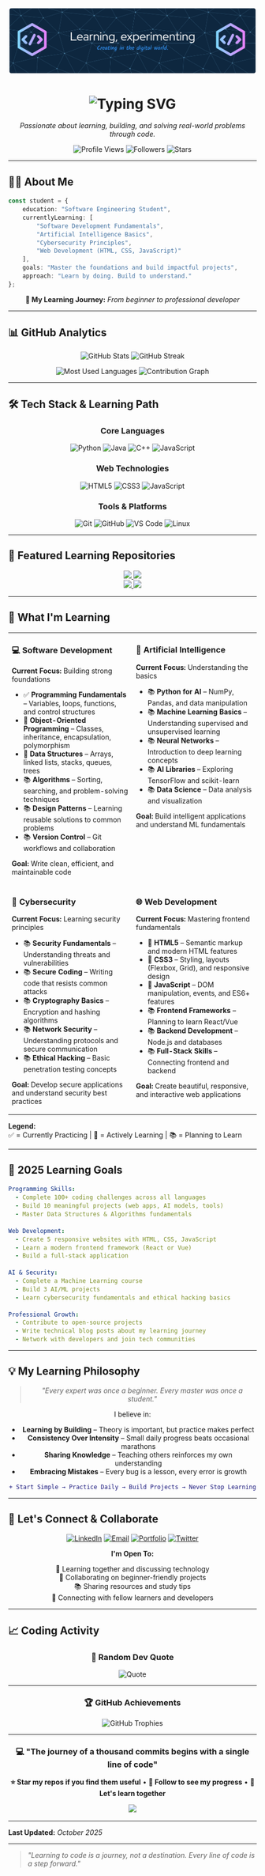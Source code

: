 <!-- 🌌 GitHub Profile Banner -->
<p align="center">
  <img src="https://github.com/mohamedalrashadi/mohamedalrashadi/blob/main/github-header-banner.png" alt="Header" />
</p>

<h1 align="center">
  <img src="https://readme-typing-svg.herokuapp.com?font=Fira+Code&weight=600&size=28&pause=1000&color=58A6FF&center=true&vCenter=true&width=600&lines=Hi+%F0%9F%91%8B+I'm+Mohammed+Al+Rashadi;Software+Engineering+Student;Building+Tomorrow's+Solutions+Today" alt="Typing SVG" />
</h1>

<p align="center">
  <em>Passionate about learning, building, and solving real-world problems through code.</em>
</p>

<p align="center">
  <img src="https://komarev.com/ghpvc/?username=mohamedalrashadi&label=Profile%20Views&color=0891b2&style=flat" alt="Profile Views" />
  <img src="https://img.shields.io/github/followers/mohamedalrashadi?label=Followers&style=flat&color=0891b2" alt="Followers" />
  <img src="https://img.shields.io/github/stars/mohamedalrashadi?label=Total%20Stars&style=flat&color=0891b2" alt="Stars" />
</p>

---

## 👨‍💻 **About Me**

```typescript
const student = {
    education: "Software Engineering Student",
    currentlyLearning: [
        "Software Development Fundamentals",
        "Artificial Intelligence Basics",
        "Cybersecurity Principles",
        "Web Development (HTML, CSS, JavaScript)"
    ],
    goals: "Master the foundations and build impactful projects",
    approach: "Learn by doing. Build to understand."
};
```

<div align="center">

**🎯 My Learning Journey:** *From beginner to professional developer*

</div>

---

## 📊 **GitHub Analytics**

<p align="center">
  <img width="49%" src="https://github-readme-stats.vercel.app/api?username=mohamedalrashadi&show_icons=true&theme=github_dark&hide_border=true&bg_color=0D1117&title_color=58A6FF&icon_color=1F6FEB&text_color=C9D1D9&ring_color=58A6FF&count_private=true&include_all_commits=true&cache_seconds=1800" alt="GitHub Stats" />
  <img width="49%" src="https://streak-stats.demolab.com/?user=mohamedalrashadi&theme=github-dark-blue&hide_border=true&background=0D1117&ring=58A6FF&fire=FF6B6B&currStreakLabel=58A6FF&sideLabels=C9D1D9&dates=8B949E" alt="GitHub Streak" />
</p>

<p align="center">
  <img width="49%" src="https://github-readme-stats.vercel.app/api/top-langs/?username=mohamedalrashadi&layout=compact&theme=github_dark&hide_border=true&bg_color=0D1117&title_color=58A6FF&text_color=C9D1D9&langs_count=8&hide=html,css" alt="Most Used Languages" />
  <img width="49%" src="https://github-readme-activity-graph.vercel.app/graph?username=mohamedalrashadi&theme=github-compact&hide_border=true&bg_color=0D1117&color=58A6FF&line=1F6FEB&point=58A6FF&area=true&area_color=1F6FEB&height=180" alt="Contribution Graph" />
</p>

---

## 🛠️ **Tech Stack & Learning Path**

<div align="center">

### Core Languages

![Python](https://img.shields.io/badge/Python-3776AB?style=for-the-badge&logo=python&logoColor=white)
![Java](https://img.shields.io/badge/Java-ED8B00?style=for-the-badge&logo=openjdk&logoColor=white)
![C++](https://img.shields.io/badge/C++-00599C?style=for-the-badge&logo=cplusplus&logoColor=white)
![JavaScript](https://img.shields.io/badge/JavaScript-F7DF1E?style=for-the-badge&logo=javascript&logoColor=black)

### Web Technologies

![HTML5](https://img.shields.io/badge/HTML5-E34F26?style=for-the-badge&logo=html5&logoColor=white)
![CSS3](https://img.shields.io/badge/CSS3-1572B6?style=for-the-badge&logo=css3&logoColor=white)
![JavaScript](https://img.shields.io/badge/JavaScript-F7DF1E?style=for-the-badge&logo=javascript&logoColor=black)

### Tools & Platforms

![Git](https://img.shields.io/badge/Git-F05032?style=for-the-badge&logo=git&logoColor=white)
![GitHub](https://img.shields.io/badge/GitHub-181717?style=for-the-badge&logo=github&logoColor=white)
![VS Code](https://img.shields.io/badge/VS_Code-007ACC?style=for-the-badge&logo=visual-studio-code&logoColor=white)
![Linux](https://img.shields.io/badge/Linux-FCC624?style=for-the-badge&logo=linux&logoColor=black)

</div>

---

## 📂 **Featured Learning Repositories**

<div align="center">
  <a href="https://github.com/mohamedalrashadi/Java">
    <img width="49%" src="https://github-readme-stats.vercel.app/api/pin/?username=mohamedalrashadi&repo=Java&theme=github_dark&hide_border=true&bg_color=0D1117&title_color=58A6FF&icon_color=1F6FEB&text_color=C9D1D9&description_lines_count=2" />
  </a>
  <a href="https://github.com/mohamedalrashadi/Cpp">
    <img width="49%" src="https://github-readme-stats.vercel.app/api/pin/?username=mohamedalrashadi&repo=Cpp&theme=github_dark&hide_border=true&bg_color=0D1117&title_color=58A6FF&icon_color=1F6FEB&text_color=C9D1D9&description_lines_count=2" />
  </a>
</div>

<div align="center">
  <a href="https://github.com/mohamedalrashadi/Python">
    <img width="49%" src="https://github-readme-stats.vercel.app/api/pin/?username=mohamedalrashadi&repo=Python&theme=github_dark&hide_border=true&bg_color=0D1117&title_color=58A6FF&icon_color=1F6FEB&text_color=C9D1D9&description_lines_count=2" />
  </a>
  <a href="https://github.com/mohamedalrashadi/Javascript">
    <img width="49%" src="https://github-readme-stats.vercel.app/api/pin/?username=mohamedalrashadi&repo=Javascript&theme=github_dark&hide_border=true&bg_color=0D1117&title_color=58A6FF&icon_color=1F6FEB&text_color=C9D1D9&description_lines_count=2" />
  </a>
</div>

---

## 🎯 **What I'm Learning**

<table>
<tr>
<td width="50%" valign="top">

### 💻 **Software Development**
**Current Focus:** Building strong foundations

- ✅ **Programming Fundamentals** – Variables, loops, functions, and control structures
- 🔄 **Object-Oriented Programming** – Classes, inheritance, encapsulation, polymorphism
- 🔄 **Data Structures** – Arrays, linked lists, stacks, queues, trees
- 📚 **Algorithms** – Sorting, searching, and problem-solving techniques
- 📚 **Design Patterns** – Learning reusable solutions to common problems
- 📚 **Version Control** – Git workflows and collaboration

**Goal:** Write clean, efficient, and maintainable code

</td>
<td width="50%" valign="top">

### 🤖 **Artificial Intelligence**
**Current Focus:** Understanding the basics

- 📚 **Python for AI** – NumPy, Pandas, and data manipulation
- 📚 **Machine Learning Basics** – Understanding supervised and unsupervised learning
- 📚 **Neural Networks** – Introduction to deep learning concepts
- 📚 **AI Libraries** – Exploring TensorFlow and scikit-learn
- 📚 **Data Science** – Data analysis and visualization

**Goal:** Build intelligent applications and understand ML fundamentals

</td>
</tr>
<tr>
<td width="50%" valign="top">

### 🔐 **Cybersecurity**
**Current Focus:** Learning security principles

- 📚 **Security Fundamentals** – Understanding threats and vulnerabilities
- 📚 **Secure Coding** – Writing code that resists common attacks
- 📚 **Cryptography Basics** – Encryption and hashing algorithms
- 📚 **Network Security** – Understanding protocols and secure communication
- 📚 **Ethical Hacking** – Basic penetration testing concepts

**Goal:** Develop secure applications and understand security best practices

</td>
<td width="50%" valign="top">

### 🌐 **Web Development**
**Current Focus:** Mastering frontend fundamentals

- 🔄 **HTML5** – Semantic markup and modern HTML features
- 🔄 **CSS3** – Styling, layouts (Flexbox, Grid), and responsive design
- 🔄 **JavaScript** – DOM manipulation, events, and ES6+ features
- 📚 **Frontend Frameworks** – Planning to learn React/Vue
- 📚 **Backend Development** – Node.js and databases
- 📚 **Full-Stack Skills** – Connecting frontend and backend

**Goal:** Create beautiful, responsive, and interactive web applications

</td>
</tr>
</table>

**Legend:**  
✅ = Currently Practicing | 🔄 = Actively Learning | 📚 = Planning to Learn

---

## 🚀 **2025 Learning Goals**

```yaml
Programming Skills:
  - Complete 100+ coding challenges across all languages
  - Build 10 meaningful projects (web apps, AI models, tools)
  - Master Data Structures & Algorithms fundamentals
  
Web Development:
  - Create 5 responsive websites with HTML, CSS, JavaScript
  - Learn a modern frontend framework (React or Vue)
  - Build a full-stack application
  
AI & Security:
  - Complete a Machine Learning course
  - Build 3 AI/ML projects
  - Learn cybersecurity fundamentals and ethical hacking basics
  
Professional Growth:
  - Contribute to open-source projects
  - Write technical blog posts about my learning journey
  - Network with developers and join tech communities
```

---

## 💡 **My Learning Philosophy**

<div align="center">

> *"Every expert was once a beginner. Every master was once a student."*

I believe in:
- **Learning by Building** – Theory is important, but practice makes perfect
- **Consistency Over Intensity** – Small daily progress beats occasional marathons  
- **Sharing Knowledge** – Teaching others reinforces my own understanding
- **Embracing Mistakes** – Every bug is a lesson, every error is growth

```diff
+ Start Simple → Practice Daily → Build Projects → Never Stop Learning
```

</div>

---

## 🤝 **Let's Connect & Collaborate**

<div align="center">

[![LinkedIn](https://img.shields.io/badge/LinkedIn-0077B5?style=for-the-badge&logo=linkedin&logoColor=white)](https://linkedin.com/in/mohamedalrashadi)
[![Email](https://img.shields.io/badge/Email-D14836?style=for-the-badge&logo=gmail&logoColor=white)](mailto:your.email@example.com)
[![Portfolio](https://img.shields.io/badge/Portfolio-000000?style=for-the-badge&logo=About.me&logoColor=white)](https://yourportfolio.com)
[![Twitter](https://img.shields.io/badge/Twitter-1DA1F2?style=for-the-badge&logo=twitter&logoColor=white)](https://twitter.com/yourusername)

**I'm Open To:**

💬 Learning together and discussing technology  
🤝 Collaborating on beginner-friendly projects  
📚 Sharing resources and study tips  
🌟 Connecting with fellow learners and developers

</div>

---

## 📈 **Coding Activity**

<div align="center">

<!--START_SECTION:waka-->
<!--END_SECTION:waka-->

### 💭 **Random Dev Quote**

![Quote](https://quotes-github-readme.vercel.app/api?type=horizontal&theme=tokyonight)

---

### 🏆 **GitHub Achievements**

<img src="https://github-profile-trophy.vercel.app/?username=mohamedalrashadi&theme=tokyonight&no-frame=true&no-bg=false&margin-w=4&column=7" alt="GitHub Trophies" />

</div>

---

<div align="center">

### 💻 **"The journey of a thousand commits begins with a single line of code"**

**⭐ Star my repos if you find them useful** • **🔄 Follow to see my progress** • **💬 Let's learn together**

<img src="https://capsule-render.vercel.app/api?type=waving&color=gradient&customColorList=6,11,20&height=100&section=footer&text=Thanks%20for%20Visiting!&fontSize=25&fontColor=fff&animation=twinkling" />

</div>

---

**Last Updated:** *October 2025*

---

> *"Learning to code is a journey, not a destination. Every line of code is a step forward."*
